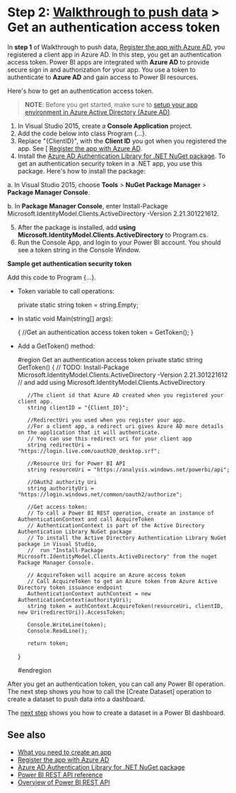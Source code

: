 <properties
   pageTitle="Walkthrough to push data - Get an authentication access token"
   description="Walkthrough to push data - Get an authentication access token"
   services="powerbi"
   documentationCenter=""
   authors="dvana"
   manager="mblythe"
   editor=""
   tags=""/>

<tags
   ms.service="powerbi"
   ms.devlang="NA"
   ms.topic="get-started-article"
   ms.tgt_pltfrm="NA"
   ms.workload="powerbi"
   ms.date="02/21/2016"
   ms.author="derrickv"/>

# Step 2: [Walkthrough to push data](powerbi-developer-walkthrough-push-data.md) > Get an authentication access token

In **step 1** of Walkthrough to push data, [Register the app with Azure AD](powerbi-developer-walkthrough-push-data-register-app-with-azure-ad.md), you registered a client app in Azure AD. In this step, you get an authentication access token. Power BI apps are integrated with **Azure AD** to provide secure sign in and authorization for your app. You use a token to authenticate to **Azure AD** and gain access to Power BI resources.

Here's how to get an authentication access token.

>**NOTE**: Before you get started, make sure to [setup your app environment in Azure Active Directory (Azure AD)](powerbi-developer-what-you-need-to-create-an-app.md).

1. In Visual Studio 2015, create a **Console Application** project.
2. Add the code below into class Program {...}.
3. Replace "{ClientID}", with the **Client ID** you got when you registered the app. See [ [Register the app with Azure AD](powerbi-developer-walkthrough-push-data-register-app-with-azure-ad.md).
4. Install the [Azure AD Authentication Library for .NET NuGet package](https://www.nuget.org/packages/Microsoft.IdentityModel.Clients.ActiveDirectory/). To get an authentication security token in a .NET app, you use this package. Here's how to install the package:

 a. In Visual Studio 2015, choose **Tools** > **NuGet Package Manager** > **Package Manager Console**.

 b. In **Package Manager Console**, enter Install-Package Microsoft.IdentityModel.Clients.ActiveDirectory -Version 2.21.301221612.

5. After the package is installed, add **using Microsoft.IdentityModel.Clients.ActiveDirectory** to Program.cs.
6. Run the Console App, and login to your Power BI account. You should see a token string in the Console Window.

**Sample get authentication security token**

Add this code to Program {...}.

- Token variable to call operations:

     private static string token = string.Empty;

- In static void Main(string[] args):

     {
       //Get an authentication access token
       token = GetToken();
     }

- Add a GetToken() method:

     #region Get an authentication access token
     private static string GetToken()
     {
         // TODO: Install-Package Microsoft.IdentityModel.Clients.ActiveDirectory -Version 2.21.301221612
         // and add using Microsoft.IdentityModel.Clients.ActiveDirectory

         //The client id that Azure AD created when you registered your client app.
         string clientID = "{Client_ID}";

         //RedirectUri you used when you register your app.
         //For a client app, a redirect uri gives Azure AD more details on the application that it will authenticate.
         // You can use this redirect uri for your client app
         string redirectUri = "https://login.live.com/oauth20_desktop.srf";

         //Resource Uri for Power BI API
         string resourceUri = "https://analysis.windows.net/powerbi/api";

         //OAuth2 authority Uri
         string authorityUri = "https://login.windows.net/common/oauth2/authorize";

         //Get access token:
         // To call a Power BI REST operation, create an instance of AuthenticationContext and call AcquireToken
         // AuthenticationContext is part of the Active Directory Authentication Library NuGet package
         // To install the Active Directory Authentication Library NuGet package in Visual Studio,
         //  run "Install-Package Microsoft.IdentityModel.Clients.ActiveDirectory" from the nuget Package Manager Console.

         // AcquireToken will acquire an Azure access token
         // Call AcquireToken to get an Azure token from Azure Active Directory token issuance endpoint
         AuthenticationContext authContext = new AuthenticationContext(authorityUri);
         string token = authContext.AcquireToken(resourceUri, clientID, new Uri(redirectUri)).AccessToken;

         Console.WriteLine(token);
         Console.ReadLine();

         return token;
     }

     #endregion

After you get an authentication token, you can call any Power BI operation. The next step shows you how to call the [Create Dataset] operation to create a dataset to push data into a dashboard.

The [next step](powerbi-developer-walkthrough-push-data-create-dataset.md) shows you how to create a dataset in a Power BI dashboard.

## See also
- [What you need to create an app](powerbi-developer-what-you-need-to-create-an-app.md)
- [Register the app with Azure AD](powerbi-developer-walkthrough-push-data-register-app-with-azure-ad.md)
- [Azure AD Authentication Library for .NET NuGet package](https://www.nuget.org/packages/Microsoft.IdentityModel.Clients.ActiveDirectory/)
- [Power BI REST API reference](https://msdn.microsoft.com/library/mt147898.aspx)
- [Overview of Power BI REST API](powerbi-developer-overview-of-power-bi-rest-api.md)
